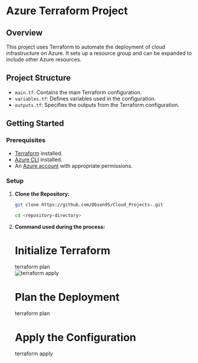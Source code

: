 # Azure Terraform Project

## Overview

This project uses Terraform to automate the deployment of cloud infrastructure on Azure. It sets up a resource group and can be expanded to include other Azure resources.

## Project Structure

- `main.tf`: Contains the main Terraform configuration.
- `variables.tf`: Defines variables used in the configuration.
- `outputs.tf`: Specifies the outputs from the Terraform configuration.

## Getting Started

### Prerequisites

- [Terraform](https://learn.hashicorp.com/tutorials/terraform/install-cli) installed.
- [Azure CLI](https://docs.microsoft.com/en-us/cli/azure/install-azure-cli) installed.
- An [Azure account](https://azure.microsoft.com/free/) with appropriate permissions.

### Setup

1. **Clone the Repository:**

   ```sh
   git clone https://github.com/Obson95/Cloud_Projects-.git
   
   cd <repository-directory>


2. **Command used during the process:**

   # Initialize Terraform
    terraform plan   
    ![terraform apply](https://github.com/Obson95/cloud_projects-/assets/109316664/2bb5f5a5-26ec-4ebd-bcd3-c9a7b6d19704)


   # Plan the Deployment
    terraform plan

   # Apply the Configuration
    terraform apply



